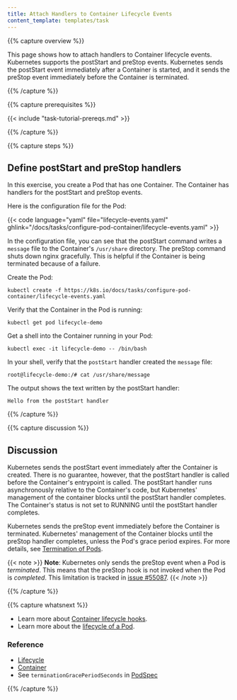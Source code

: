 ```yaml
---
title: Attach Handlers to Container Lifecycle Events
content_template: templates/task
---
```


{{% capture overview %}}

This page shows how to attach handlers to Container lifecycle events. Kubernetes supports
the postStart and preStop events. Kubernetes sends the postStart event immediately
after a Container is started, and it sends the preStop event immediately before the
Container is terminated.

{{% /capture %}}


{{% capture prerequisites %}}

{{< include "task-tutorial-prereqs.md" >}}

{{% /capture %}}


{{% capture steps %}}

## Define postStart and preStop handlers

In this exercise, you create a Pod that has one Container. The Container has handlers
for the postStart and preStop events.

Here is the configuration file for the Pod:

{{< code language="yaml" file="lifecycle-events.yaml" ghlink="/docs/tasks/configure-pod-container/lifecycle-events.yaml" >}}

In the configuration file, you can see that the postStart command writes a `message`
file to the Container's `/usr/share` directory. The preStop command shuts down
nginx gracefully. This is helpful if the Container is being terminated because of a failure.

Create the Pod:

    kubectl create -f https://k8s.io/docs/tasks/configure-pod-container/lifecycle-events.yaml

Verify that the Container in the Pod is running:

    kubectl get pod lifecycle-demo

Get a shell into the Container running in your Pod:

    kubectl exec -it lifecycle-demo -- /bin/bash

In your shell, verify that the `postStart` handler created the `message` file:

    root@lifecycle-demo:/# cat /usr/share/message

The output shows the text written by the postStart handler:

    Hello from the postStart handler

{{% /capture %}}



{{% capture discussion %}}

## Discussion

Kubernetes sends the postStart event immediately after the Container is created.
There is no guarantee, however, that the postStart handler is called before
the Container's entrypoint is called. The postStart handler runs asynchronously
relative to the Container's code, but Kubernetes' management of the container
blocks until the postStart handler completes. The Container's status is not
set to RUNNING until the postStart handler completes.

Kubernetes sends the preStop event immediately before the Container is terminated.
Kubernetes' management of the Container blocks until the preStop handler completes,
unless the Pod's grace period expires. For more details, see
[Termination of Pods](/docs/user-guide/pods/#termination-of-pods).

{{< note >}}
**Note**: Kubernetes only sends the preStop event when a Pod is *terminated*.
This means that the preStop hook is not invoked when the Pod is *completed*. 
This limitation is tracked in [issue #55087](https://github.com/kubernetes/kubernetes/issues/55807).
{{< /note >}}

{{% /capture %}}


{{% capture whatsnext %}}

* Learn more about [Container lifecycle hooks](/docs/concepts/containers/container-lifecycle-hooks/).
* Learn more about the [lifecycle of a Pod](/docs/concepts/workloads/pods/pod-lifecycle/).


### Reference

* [Lifecycle](/docs/reference/generated/kubernetes-api/{{page.version}}/#lifecycle-v1-core)
* [Container](/docs/reference/generated/kubernetes-api/{{page.version}}/#container-v1-core)
* See `terminationGracePeriodSeconds` in [PodSpec](/docs/reference/generated/kubernetes-api/{{page.version}}/#podspec-v1-core)

{{% /capture %}}


